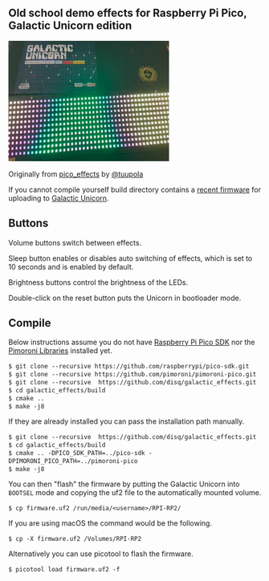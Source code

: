 ## Old school demo effects for Raspberry Pi Pico, Galactic Unicorn edition

![demo](./doc/demo1.gif)

Originally from [pico_effects](https://github.com/tuupola/pico_effects) by [@tuupola](https://github.com/tuupola)

If you cannot compile yourself build directory contains a [recent firmware](https://github.com/disq/galactic_effects/raw/master/build/firmware.uf2) for uploading to [Galactic Unicorn](https://shop.pimoroni.com/products/galactic-unicorn).

## Buttons

Volume buttons switch between effects.

Sleep button enables or disables auto switching of effects, which is set to 10 seconds and is enabled by default.

Brightness buttons control the brightness of the LEDs.

Double-click on the reset button puts the Unicorn in bootloader mode.

## Compile

Below instructions assume you do not have [Raspberry Pi Pico SDK](https://github.com/raspberrypi/pico-sdk) nor the [Pimoroni Libraries](https://github.com/pimoroni/pimoroni-pico) installed yet.

```
$ git clone --recursive https://github.com/raspberrypi/pico-sdk.git
$ git clone --recursive https://github.com/pimoroni/pimoroni-pico.git
$ git clone --recursive  https://github.com/disq/galactic_effects.git
$ cd galactic_effects/build
$ cmake ..
$ make -j8
```

If they are already installed you can pass the installation path manually.

```
$ git clone --recursive  https://github.com/disq/galactic_effects.git
$ cd galactic_effects/build
$ cmake .. -DPICO_SDK_PATH=../pico-sdk -DPIMORONI_PICO_PATH=../pimoroni-pico
$ make -j8
```

You can then "flash" the firmware by putting the Galactic Unicorn into `BOOTSEL` mode and copying the uf2 file to the automatically mounted volume.

```
$ cp firmware.uf2 /run/media/<username>/RPI-RP2/
```

If you are using macOS the command would be the following.

```
$ cp -X firmware.uf2 /Volumes/RPI-RP2
```

Alternatively you can use picotool to flash the firmware.

```
$ picotool load firmware.uf2 -f
```
